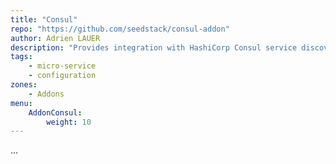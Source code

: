 ```yaml
---
title: "Consul"
repo: "https://github.com/seedstack/consul-addon"
author: Adrien LAUER
description: "Provides integration with HashiCorp Consul service discovery and distributed configuration."
tags:
    - micro-service
    - configuration	
zones:
    - Addons
menu:
    AddonConsul:
        weight: 10
---
```


...
